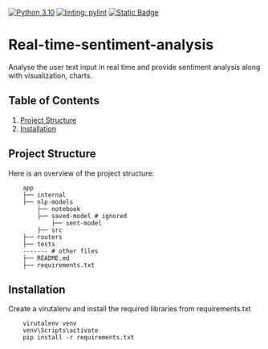 [![Python 3.10](https://img.shields.io/badge/python-3.10-blue.svg)](https://www.python.org/downloads/release/python-3100/) [![linting: pylint](https://img.shields.io/badge/linting-pylint-yellowgreen)](https://github.com/pylint-dev/pylint) [![Static Badge](https://img.shields.io/badge/Tests)
](https://github.com/LINSANITY03/Real-time-sentiment-analysis/actions/workflows/python-app.yml/badge.svg)

# Real-time-sentiment-analysis

Analyse the user text input in real time and provide sentiment analysis along with visualization, charts.

## Table of Contents
1. [Project Structure](#project-structure)
2. [Installation](#installation)

## Project Structure
Here is an overview of the project structure:

```
    app
    ├── internal
    ├── nlp-models
        ├── notebook
        ├── saved-model # ignored
            ├── sent-model
        ├── src
    ├── routers
    ├── tests
    ------- # other files
    ├── README.md
    ├── requirements.txt
```

## Installation

Create a virutalenv and install the required libraries from requirements.txt

```
    virutalenv venv
    venv\Scripts\activate
    pip install -r requirements.txt
```